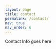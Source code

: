 ```yaml
---
layout: page
title: contact
permalink: /contact/
nav: true
nav_order: 6
---
```


Contact Info goes here

